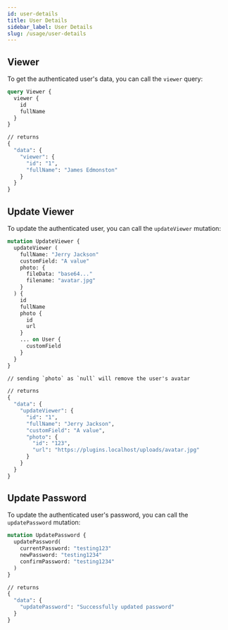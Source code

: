 ```yaml
---
id: user-details
title: User Details
sidebar_label: User Details
slug: /usage/user-details
---
```


## Viewer

To get the authenticated user's data, you can call the `viewer` query:

```graphql
query Viewer {
  viewer {
    id
    fullName
  }
}

// returns
{
  "data": {
    "viewer": {
      "id": "1",
      "fullName": "James Edmonston"
    }
  }
}
```

## Update Viewer

To update the authenticated user, you can call the `updateViewer` mutation:

```graphql
mutation UpdateViewer {
  updateViewer (
    fullName: "Jerry Jackson"
    customField: "A value"
    photo: {
      fileData: "base64..."
      filename: "avatar.jpg"
    }
  ) {
    id
    fullName
    photo {
      id
      url
    }
    ... on User {
      customField
    }
  }
}

// sending `photo` as `null` will remove the user's avatar

// returns
{
  "data": {
    "updateViewer": {
      "id": "1",
      "fullName": "Jerry Jackson",
      "customField": "A value",
      "photo": {
        "id": "123",
        "url": "https://plugins.localhost/uploads/avatar.jpg"
      }
    }
  }
}
```

## Update Password

To update the authenticated user's password, you can call the `updatePassword` mutation:

```graphql
mutation UpdatePassword {
  updatePassword(
    currentPassword: "testing123"
    newPassword: "testing1234"
    confirmPassword: "testing1234"
  )
}

// returns
{
  "data": {
    "updatePassword": "Successfully updated password"
  }
}
```
